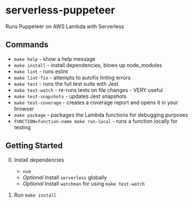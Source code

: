 # serverless-puppeteer

Runs Puppeteer on AWS Lambda with Serverless

## Commands
- `make help` - show a help message
- `make install` - install dependencies, blows up node_modules
- `make lint` - runs eslint
- `make lint-fix` - attempts to autofix linting errors
- `make test` - runs the full test suite with Jest
- `make test-watch` - re-runs tests on file changes - VERY useful
- `make test-snapshots` - updates Jest snapshots
- `make test-coverage` - creates a coverage report and opens it in your browser
- `make package` - packages the Lambda functions for debugging purposes
- `FUNCTION=function-name make run-local` - runs a function locally for testing

## Getting Started
0. Install dependencies
    - `nvm`
    - *Optional* Install `serverless` globally
    - *Optional* Install `watchman` for using `make test-watch`
 
0. Run `make install`
